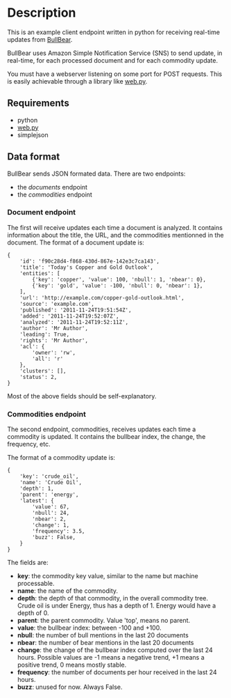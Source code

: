 Description
===========

This is an example client endpoint written in python for receiving real-time
updates from [BullBear](www.bullbear.ca).

BullBear uses Amazon Simple Notification Service (SNS) to send update, in
real-time, for each processed document and for each commodity update.

You must have a webserver listening on some port for POST requests. This is
easily achievable through a library like [web.py](http://webpy.org/).

Requirements
------------
 - python
 - [web.py](http://webpy.org/)
 - simplejson


Data format
-----------
BullBear sends JSON formated data. There are two endpoints:

 - the *documents* endpoint
 - the *commodities* endpoint

### Document endpoint
The first will receive updates each time a document is analyzed. It contains
information about the title, the URL, and the commodities mentionned in the
document. The format of a document update is:

    {
        'id': 'f90c28d4-f868-430d-867e-142e3c7ca143',
        'title': 'Today's Copper and Gold Outlook', 
        'entities': [
            {'key': 'copper', 'value': 100, 'nbull': 1, 'nbear': 0},
            {'key': 'gold', 'value': -100, 'nbull': 0, 'nbear': 1},
        ], 
        'url': 'http://example.com/copper-gold-outlook.html',
        'source': 'example.com', 
        'published': '2011-11-24T19:51:54Z',
        'added': '2011-11-24T19:52:07Z', 
        'analyzed': '2011-11-24T19:52:11Z', 
        'author': 'Mr Author', 
        'leading': True, 
        'rights': 'Mr Author', 
        'acl': {
            'owner': 'rw', 
            'all': 'r'
        }, 
        'clusters': [], 
        'status': 2, 
    }

Most of the above fields should be self-explanatory. 

### Commodities endpoint
The second endpoint, commodities, receives updates each time a commodity is
updated. It contains the bullbear index, the change, the frequency, etc.

The format of a commodity update is:

    {
        'key': 'crude_oil',
        'name': 'Crude Oil',
        'depth': 1,
        'parent': 'energy',
        'latest': {
            'value': 67,
            'nbull': 24,
            'nbear': 2,
            'change': 1,
            'frequency': 3.5,
            'buzz': False,
        }
    }

The fields are:

 - **key**: the commodity key value, similar to the name but machine
   processable.
 - **name**: the name of the commodity.
 - **depth**: the depth of that commodity, in the overall commodity tree. Crude
   oil is under Energy, thus has a depth of 1. Energy would have a depth of 0.
 - **parent**: the parent commodity. Value 'top', means no parent.
 - **value**: the bullbear index: between -100 and +100.
 - **nbull**: the number of bull mentions in the last 20 documents
 - **nbear**: the number of bear mentions in the last 20 documents
 - **change**: the change of the bullbear index computed over the last 24 hours.
   Possible values are -1 means a negative trend, +1 means a positive trend, 0
   means mostly stable.
 - **frequency**: the number of documents per hour received in the last 24 hours.
 - **buzz**: unused for now. Always False.
